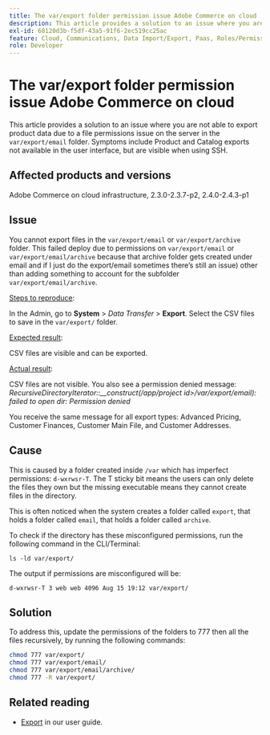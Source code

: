 ```yaml
---
title: The var/export folder permission issue Adobe Commerce on cloud
description: This article provides a solution to an issue where you are not able to export product data due to a file permissions issue on the server in the `var/export/email` folder. Symptoms include Product and Catalog exports not available in the user interface, but are visible when using SSH.
exl-id: 68120d3b-f5df-43a5-91f6-2ec519cc25ac
feature: Cloud, Communications, Data Import/Export, Paas, Roles/Permissions
role: Developer
---
```

# The var/export folder permission issue Adobe Commerce on cloud

This article provides a solution to an issue where you are not able to export product data due to a file permissions issue on the server in the `var/export/email` folder. Symptoms include Product and Catalog exports not available in the user interface, but are visible when using SSH.

## Affected products and versions

Adobe Commerce on cloud infrastructure, 2.3.0-2.3.7-p2, 2.4.0-2.4.3-p1

## Issue

You cannot export files in the `var/export/email` or `var/export/archive` folder.
This failed deploy due to permissions on `var/export/email` or `var/export/email/archive` because that archive folder gets created under email and if I just do the export/email sometimes there’s still an issue) other than adding something to account for the subfolder `var/export/email/archive`.

<u>Steps to reproduce</u>:

In the Admin, go to **System** > *Data Transfer* > **Export**.
Select the CSV files to save in the `var/export/` folder.

<u>Expected result</u>:

CSV files are visible and can be exported.

<u>Actual result</u>:

CSV files are not visible. You also see a permission denied message: *RecursiveDirectoryIterator::__construct(/app/project id>/var/export/email): failed to open dir: Permission denied*

You receive the same message for all export types: Advanced Pricing, Customer Finances, Customer Main File, and Customer Addresses.

## Cause

This is caused by a folder created inside `/var` which has imperfect permissions: `d-wxrwsr-T`. The T sticky bit means the users can only delete the files they own but the missing executable means they cannot create files in the directory.

This is often noticed when the system creates a folder called `export`, that holds a folder called `email`, that holds a folder called `archive`.

 To check if the directory has these misconfigured permissions, run the following command in the CLI/Terminal:

`ls -ld var/export/`

The output if permissions are misconfigured will be:

`d-wxrwsr-T 3 web web 4096 Aug 15 19:12 var/export/`


## Solution

To address this, update the permissions of the folders to 777 then all the files recursively, by running the following commands:

```bash
chmod 777 var/export/
chmod 777 var/export/email/
chmod 777 var/export/email/archive/
chmod 777 -R var/export/
```

## Related reading

* [Export](https://experienceleague.adobe.com/en/docs/commerce-admin/systems/data-transfer/data-export) in our user guide.
